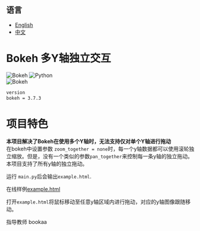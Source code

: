 ## 语言

- [English](README.md)
- [中文](README_zh.md)

# Bokeh 多Y轴独立交互
![Bokeh](https://static.bokeh.org/logos/logotype.svg) 
![Python](https://img.shields.io/badge/Python-3.13.5-blue.svg)  
![Bokeh](https://img.shields.io/badge/Bokeh-3.7.3-orange.svg) 
```bash
version
bokeh = 3.7.3
```
# 项目特色  
**本项目解决了Bokeh在使用多个Y轴时，无法支持仅对单个Y轴进行拖动**  
在bokeh中设置参数 `zoom_together = none`时，每一个y轴数据都可以使用滚轮独立缩放。但是，没有一个类似的参数`pan_together`来控制每一条y轴的独立拖动。本项目支持了所有y轴的独立拖动。  
   
运行 `main.py`后会输出`example.html`.   
   
在线样例[example.html](https://chenlingyu59-jpg.github.io/bokeh_Independent_axis_panning/example.html)  
   
打开`example.html`将鼠标移动至任意y轴区域内进行拖动，对应的y轴图像跟随移动。  

指导教师 bookaa